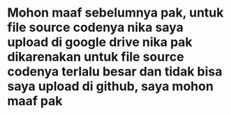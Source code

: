 # Mohon maaf sebelumnya pak, untuk file source codenya nika saya upload di google drive nika pak dikarenakan untuk file source codenya terlalu besar dan tidak bisa saya upload di github, saya mohon maaf pak
